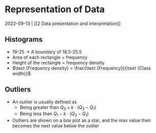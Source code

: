 # Representation of Data
2022-09-13 | [[2 Data presentation and interpretation]]

## Histograms
- 19-25 -> A boundary of 18.5-25.5
- Area of each rectangle = frequency
- Height of the rectangle = frequency density
- $\text {Frequency density} = \frac{\text {Frequency}}{\text {Class width}}$

## Outliers
- An outlier is usually defined as
	- Being greater than $Q_3 + k \cdot (Q_3 - Q_1)$
	- Being less than $Q_1 - k \cdot (Q_3 - Q_1)$
- Outliers are shown on a box plot as a star, and the max value then becomes the next value below the outlier